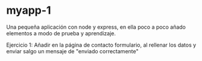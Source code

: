 # myapp-1
Una pequeña aplicación con node y express, en ella poco a poco añado elementos a modo de prueba y aprendizaje.

Ejercicio 1: Añadir en la página de contacto formulario, al rellenar los datos y enviar salgo un mensaje de "enviado correctamente"
